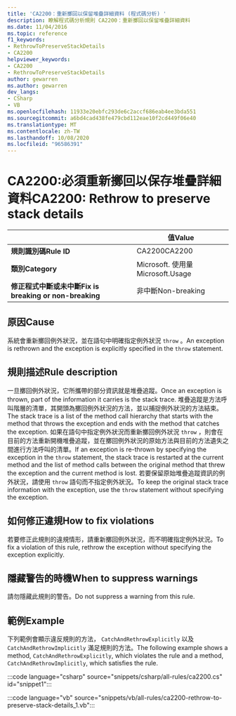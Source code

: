 ```yaml
---
title: 'CA2200：重新擲回以保留堆疊詳細資料 (程式碼分析) '
description: 瞭解程式碼分析規則 CA2200：重新擲回以保留堆疊詳細資料
ms.date: 11/04/2016
ms.topic: reference
f1_keywords:
- RethrowToPreserveStackDetails
- CA2200
helpviewer_keywords:
- CA2200
- RethrowToPreserveStackDetails
author: gewarren
ms.author: gewarren
dev_langs:
- CSharp
- VB
ms.openlocfilehash: 11933e20ebfc293de6c2accf686eab4ee3bda551
ms.sourcegitcommit: a6bd4cad438fe479cbd112eae10f2cd449f06e40
ms.translationtype: MT
ms.contentlocale: zh-TW
ms.lasthandoff: 10/08/2020
ms.locfileid: "96586391"
---
```

# <a name="ca2200-rethrow-to-preserve-stack-details"></a><span data-ttu-id="33c7e-103">CA2200:必須重新擲回以保存堆疊詳細資料</span><span class="sxs-lookup"><span data-stu-id="33c7e-103">CA2200: Rethrow to preserve stack details</span></span>

| | <span data-ttu-id="33c7e-104">值</span><span class="sxs-lookup"><span data-stu-id="33c7e-104">Value</span></span> |
|-|-|
| <span data-ttu-id="33c7e-105">**規則識別碼**</span><span class="sxs-lookup"><span data-stu-id="33c7e-105">**Rule ID**</span></span> |<span data-ttu-id="33c7e-106">CA2200</span><span class="sxs-lookup"><span data-stu-id="33c7e-106">CA2200</span></span>|
| <span data-ttu-id="33c7e-107">**類別**</span><span class="sxs-lookup"><span data-stu-id="33c7e-107">**Category**</span></span> |<span data-ttu-id="33c7e-108">Microsoft. 使用量</span><span class="sxs-lookup"><span data-stu-id="33c7e-108">Microsoft.Usage</span></span>|
| <span data-ttu-id="33c7e-109">**修正程式中斷或未中斷**</span><span class="sxs-lookup"><span data-stu-id="33c7e-109">**Fix is breaking or non-breaking**</span></span> |<span data-ttu-id="33c7e-110">非中斷</span><span class="sxs-lookup"><span data-stu-id="33c7e-110">Non-breaking</span></span>|

## <a name="cause"></a><span data-ttu-id="33c7e-111">原因</span><span class="sxs-lookup"><span data-stu-id="33c7e-111">Cause</span></span>

<span data-ttu-id="33c7e-112">系統會重新擲回例外狀況，並在語句中明確指定例外狀況 `throw` 。</span><span class="sxs-lookup"><span data-stu-id="33c7e-112">An exception is rethrown and the exception is explicitly specified in the `throw` statement.</span></span>

## <a name="rule-description"></a><span data-ttu-id="33c7e-113">規則描述</span><span class="sxs-lookup"><span data-stu-id="33c7e-113">Rule description</span></span>

<span data-ttu-id="33c7e-114">一旦擲回例外狀況，它所攜帶的部分資訊就是堆疊追蹤。</span><span class="sxs-lookup"><span data-stu-id="33c7e-114">Once an exception is thrown, part of the information it carries is the stack trace.</span></span> <span data-ttu-id="33c7e-115">堆疊追蹤是方法呼叫階層的清單，其開頭為擲回例外狀況的方法，並以捕捉例外狀況的方法結束。</span><span class="sxs-lookup"><span data-stu-id="33c7e-115">The stack trace is a list of the method call hierarchy that starts with the method that throws the exception and ends with the method that catches the exception.</span></span> <span data-ttu-id="33c7e-116">如果在語句中指定例外狀況而重新擲回例外狀況 `throw` ，則會在目前的方法重新開機堆疊追蹤，並在擲回例外狀況的原始方法與目前的方法遺失之間進行方法呼叫的清單。</span><span class="sxs-lookup"><span data-stu-id="33c7e-116">If an exception is re-thrown by specifying the exception in the `throw` statement, the stack trace is restarted at the current method and the list of method calls between the original method that threw the exception and the current method is lost.</span></span> <span data-ttu-id="33c7e-117">若要保留原始堆疊追蹤資訊的例外狀況，請使用 `throw` 語句而不指定例外狀況。</span><span class="sxs-lookup"><span data-stu-id="33c7e-117">To keep the original stack trace information with the exception, use the `throw` statement without specifying the exception.</span></span>

## <a name="how-to-fix-violations"></a><span data-ttu-id="33c7e-118">如何修正違規</span><span class="sxs-lookup"><span data-stu-id="33c7e-118">How to fix violations</span></span>

<span data-ttu-id="33c7e-119">若要修正此規則的違規情形，請重新擲回例外狀況，而不明確指定例外狀況。</span><span class="sxs-lookup"><span data-stu-id="33c7e-119">To fix a violation of this rule, rethrow the exception without specifying the exception explicitly.</span></span>

## <a name="when-to-suppress-warnings"></a><span data-ttu-id="33c7e-120">隱藏警告的時機</span><span class="sxs-lookup"><span data-stu-id="33c7e-120">When to suppress warnings</span></span>

<span data-ttu-id="33c7e-121">請勿隱藏此規則的警告。</span><span class="sxs-lookup"><span data-stu-id="33c7e-121">Do not suppress a warning from this rule.</span></span>

## <a name="example"></a><span data-ttu-id="33c7e-122">範例</span><span class="sxs-lookup"><span data-stu-id="33c7e-122">Example</span></span>

<span data-ttu-id="33c7e-123">下列範例會顯示違反規則的方法， `CatchAndRethrowExplicitly` 以及 `CatchAndRethrowImplicitly` 滿足規則的方法。</span><span class="sxs-lookup"><span data-stu-id="33c7e-123">The following example shows a method, `CatchAndRethrowExplicitly`, which violates the rule and a method, `CatchAndRethrowImplicitly`, which satisfies the rule.</span></span>

:::code language="csharp" source="snippets/csharp/all-rules/ca2200.cs" id="snippet1":::

:::code language="vb" source="snippets/vb/all-rules/ca2200-rethrow-to-preserve-stack-details_1.vb":::

